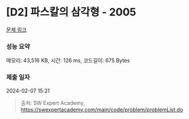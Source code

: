 # [D2] 파스칼의 삼각형 - 2005 

[문제 링크](https://swexpertacademy.com/main/code/problem/problemDetail.do?contestProbId=AV5P0-h6Ak4DFAUq) 

### 성능 요약

메모리: 43,516 KB, 시간: 126 ms, 코드길이: 675 Bytes

### 제출 일자

2024-02-07 15:21



> 출처: SW Expert Academy, https://swexpertacademy.com/main/code/problem/problemList.do